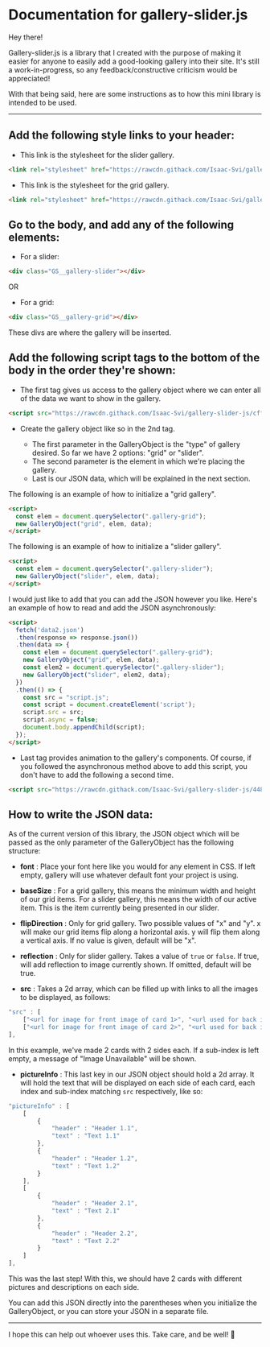 # Documentation for gallery-slider.js

Hey there!

Gallery-slider.js is a library that I created with the purpose of making it easier for anyone to easily add a good-looking gallery into their site.  It's still a work-in-progress, so any feedback/constructive criticism would be appreciated!

With that being said, here are some instructions as to how this mini library is intended to be used.

---

## Add the following style links to your header:

* This link is the stylesheet for the slider gallery.
```html
<link rel="stylesheet" href="https://rawcdn.githack.com/Isaac-Svi/gallery-slider-js/cff032c65fa12d06fa27d54dd39b754f08e72223/css/slider-styles.css">
```
* This link is the stylesheet for the grid gallery.
```html
<link rel="stylesheet" href="https://rawcdn.githack.com/Isaac-Svi/gallery-slider-js/5b6222effc93131be0c0de5389ba87e944a53ab8/css/grid-styles.css">
```


## Go to the body, and add any of the following elements:

* For a slider:
```html
<div class="GS__gallery-slider"></div>
```
OR

* For a grid:
```html
<div class="GS__gallery-grid"></div>
```

These divs are where the gallery will be inserted.


## Add the following script tags to the bottom of the body in the order they're shown:

* The first tag gives us access to the gallery object where we can enter all of the data we want to show in the gallery.
```html
<script src="https://rawcdn.githack.com/Isaac-Svi/gallery-slider-js/cff032c65fa12d06fa27d54dd39b754f08e72223/galleryObjectMaker.js"></script>
```

* Create the gallery object like so in the 2nd tag. 

  * The first parameter in the GalleryObject is the "type" of gallery desired.  So far we have 2 options: "grid" or "slider".
  * The second parameter is the element in which we're placing the gallery.
  * Last is our JSON data, which will be explained in the next section.

The following is an example of how to initialize a "grid gallery".
```html
<script>
  const elem = document.querySelector(".gallery-grid");
  new GalleryObject("grid", elem, data);
</script>
```

  The following is an example of how to initialize a "slider gallery".
```html
<script>
  const elem = document.querySelector(".gallery-slider");
  new GalleryObject("slider", elem, data);
</script>
```

  I would just like to add that you can add the JSON however you like.  Here's an example of how to read and add the JSON asynchronously:

```html
<script>
  fetch('data2.json')
  .then(response => response.json())
  .then(data => {
    const elem = document.querySelector(".gallery-grid");
    new GalleryObject("grid", elem, data);
    const elem2 = document.querySelector(".gallery-slider");
    new GalleryObject("slider", elem2, data);
  })
  .then(() => {
    const src = "script.js";
    const script = document.createElement('script');
    script.src = src;
    script.async = false;
    document.body.appendChild(script);
  });
</script>
```


* Last tag provides animation to the gallery's components.  Of course, if you followed the asynchronous method above to add this script, you don't have to add the following a second time.
```html
<script src="https://rawcdn.githack.com/Isaac-Svi/gallery-slider-js/4482aaec88bab4f76911733e142c5c1f8f30ac11/script.js"></script>
```

## How to write the JSON data:

As of the current version of this library, the JSON object which will be passed as the only parameter of the GalleryObject has the following structure:

* **font** : 
		Place your font here like you would for any element in CSS. If left empty, gallery will use whatever default font your project is using.

* **baseSize** : 
		For a grid gallery, this means the minimum width and height of our grid items.
    For a slider gallery, this means the width of our active item.  This is the item currently being presented in our slider.

* **flipDirection** : 
    Only for grid gallery.
		Two possible values of "x" and "y".  x will make our grid items flip along a horizontal axis. y will flip them along a vertical axis.  If no value is given, default will be "x".

* **reflection** : 
    Only for slider gallery.
		Takes a value of ```true``` or ```false```.  If true, will add reflection to image currently shown. If omitted, default will be true.

* **src** : 
		Takes a 2d array, which can be filled up with links to all the images to be displayed, as follows:
		
```javascript
"src" : [
	["<url for image for front image of card 1>", "<url used for back image of card 1>"],
	["<url for image for front image of card 2>", "<url used for back image of card 2>"]
],
```
In this example, we've made 2 cards with 2 sides each.  If a sub-index is left empty, a message of "Image Unavailable" will be shown.
		
* **pictureInfo** :
		This last key in our JSON object should hold a 2d array.  It will hold the text that will be displayed on each side of each card, each index and sub-index matching ```src``` respectively, like so:
		
```javascript
"pictureInfo" : [
	[
		{
			"header" : "Header 1.1",
			"text" : "Text 1.1"
		},
		{
			"header" : "Header 1.2",
			"text" : "Text 1.2"
		}
	],
	[
		{
			"header" : "Header 2.1",
			"text" : "Text 2.1"
		},
		{
			"header" : "Header 2.2",
			"text" : "Text 2.2"
		}
	]
],
```
This was the last step!  With this, we should have 2 cards with different pictures and descriptions on each side.

You can add this JSON directly into the parentheses when you initialize the GalleryObject, or you can store your JSON in a separate file.
		
---

I hope this can help out whoever uses this. Take care, and be well! 👋

















